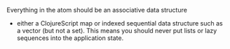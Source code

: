 Everything in the atom should be an associative data structure
 - either a ClojureScript map or indexed sequential data structure
 such as a vector (but not a set).
This means you should never put lists or lazy sequences
 into the application state. 
